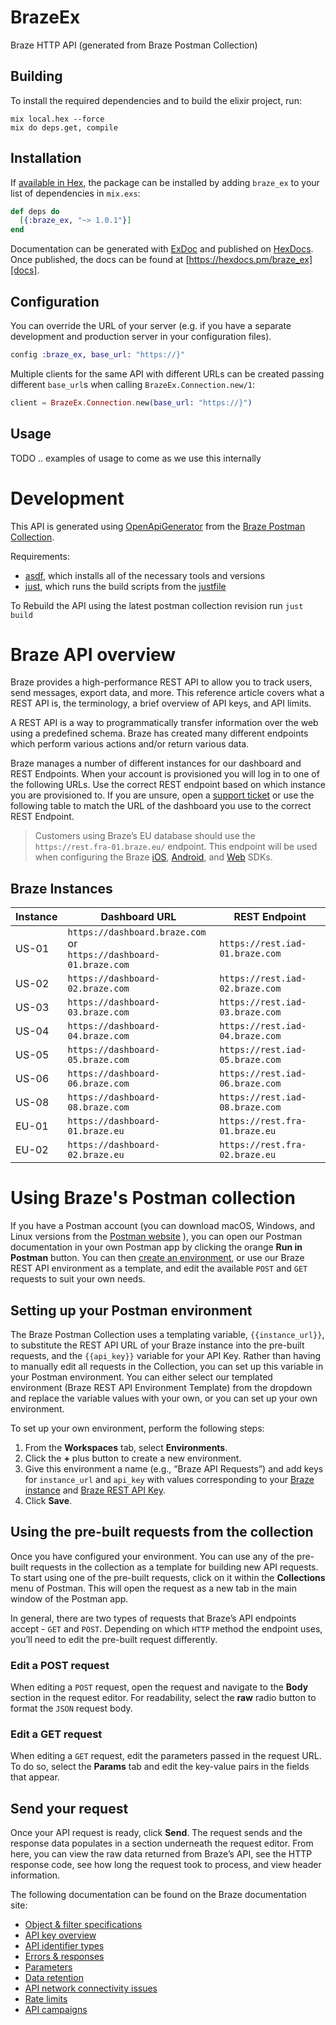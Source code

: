 # BrazeEx

Braze HTTP API (generated from Braze Postman Collection)

## Building

To install the required dependencies and to build the elixir project, run:

```console
mix local.hex --force
mix do deps.get, compile
```

## Installation

If [available in Hex][], the package can be installed by adding `braze_ex` to
your list of dependencies in `mix.exs`:

```elixir
def deps do
  [{:braze_ex, "~> 1.0.1"}]
end
```

Documentation can be generated with [ExDoc][] and published on [HexDocs][]. Once published, the docs can be found at
[https://hexdocs.pm/braze_ex][docs].

## Configuration

You can override the URL of your server (e.g. if you have a separate development and production server in your
configuration files).

```elixir
config :braze_ex, base_url: "https://}"
```

Multiple clients for the same API with different URLs can be created passing different `base_url`s when calling
`BrazeEx.Connection.new/1`:

```elixir
client = BrazeEx.Connection.new(base_url: "https://}")
```

[exdoc]: https://github.com/elixir-lang/ex_doc
[hexdocs]: https://hexdocs.pm
[available in hex]: https://hex.pm/docs/publish
[docs]: https://hexdocs.pm/braze_ex

## Usage

TODO .. examples of usage to come as we use this internally

# Development

This API is generated using [OpenApiGenerator](https://openapi-generator.tech/) from the [Braze Postman Collection](https://documenter.getpostman.com/view/4689407/SVYrsdsG).

Requirements:

- [asdf](https://asdf-vm.com/), which installs all of the necessary tools and versions
- [just](https://just.systems/man/en/), which runs the build scripts from the [justfile](justfile)

To Rebuild the API using the latest postman collection revision run `just build`

# Braze API overview

Braze provides a high-performance REST API to allow you to track users, send messages, export data, and more. This reference article covers what a REST API is, the terminology, a brief overview of API keys, and API limits.

A REST API is a way to programmatically transfer information over the web using a predefined schema. Braze has created many different endpoints which perform various actions and/or return various data.

Braze manages a number of different instances for our dashboard and REST Endpoints. When your account is provisioned you will log in to one of the following URLs. Use the correct REST endpoint based on which instance you are provisioned to. If you are unsure, open a [support ticket](https://www.braze.com/docs/braze_support/) or use the following table to match the URL of the dashboard you use to the correct REST Endpoint.

> Customers using Braze’s EU database should use the `https://rest.fra-01.braze.eu/` endpoint. This endpoint will be used when configuring the Braze [iOS](https://www.braze.com/docs/developer_guide/platform_integration_guides/ios/initial_sdk_setup/completing_integration/#compile-time-endpoint-configuration-recommended), [Android](https://www.braze.com/docs/developer_guide/platform_integration_guides/android/initial_sdk_setup/android_sdk_integration/#step-2-configure-the-braze-sdk-in-brazexml), and [Web](https://www.braze.com/docs/developer_guide/platform_integration_guides/web/initial_sdk_setup/#step-2-initialize-braze) SDKs.

## Braze Instances

| Instance | Dashboard URL | REST Endpoint |
| --- | --- | --- |
| US-01 | `https://dashboard.braze.com` or  <br>`https://dashboard-01.braze.com` | `https://rest.iad-01.braze.com` |
| US-02 | `https://dashboard-02.braze.com` | `https://rest.iad-02.braze.com` |
| US-03 | `https://dashboard-03.braze.com` | `https://rest.iad-03.braze.com` |
| US-04 | `https://dashboard-04.braze.com` | `https://rest.iad-04.braze.com` |
| US-05 | `https://dashboard-05.braze.com` | `https://rest.iad-05.braze.com` |
| US-06 | `https://dashboard-06.braze.com` | `https://rest.iad-06.braze.com` |
| US-08 | `https://dashboard-08.braze.com` | `https://rest.iad-08.braze.com` |
| EU-01 | `https://dashboard-01.braze.eu` | `https://rest.fra-01.braze.eu` |
| EU-02 | `https://dashboard-02.braze.eu` | `https://rest.fra-02.braze.eu` |

# Using Braze's Postman collection

If you have a Postman account (you can download macOS, Windows, and Linux versions from the [Postman website](https://www.getpostman.com/) ), you can open our Postman documentation in your own Postman app by clicking the orange **Run in Postman** button. You can then [create an environment](https://www.braze.com/docs/api/postman_collection/#setting-up-your-postman-environment), or use our Braze REST API environment as a template, and edit the available `POST` and `GET` requests to suit your own needs.

## Setting up your Postman environment

The Braze Postman Collection uses a templating variable, `{{instance_url}}`, to substitute the REST API URL of your Braze instance into the pre-built requests, and the `{{api_key}}` variable for your API Key. Rather than having to manually edit all requests in the Collection, you can set up this variable in your Postman environment. You can either select our templated environment (Braze REST API Environment Template) from the dropdown and replace the variable values with your own, or you can set up your own environment.

To set up your own environment, perform the following steps:

1.  From the **Workspaces** tab, select **Environments**.
2.  Click the **+** plus button to create a new environment.
3.  Give this environment a name (e.g., “Braze API Requests”) and add keys for `instance_url` and `api_key` with values corresponding to your [Braze instance](https://www.braze.com/docs/developer_guide/rest_api/basics/#endpoints) and [Braze REST API Key](https://www.braze.com/docs/api/api_key/).
4.  Click **Save**.
    

## Using the pre-built requests from the collection

Once you have configured your environment. You can use any of the pre-built requests in the collection as a template for building new API requests. To start using one of the pre-built requests, click on it within the **Collections** menu of Postman. This will open the request as a new tab in the main window of the Postman app.

In general, there are two types of requests that Braze’s API endpoints accept - `GET` and `POST`. Depending on which `HTTP` method the endpoint uses, you’ll need to edit the pre-built request differently.

### Edit a POST request

When editing a `POST` request, open the request and navigate to the **Body** section in the request editor. For readability, select the **raw** radio button to format the `JSON` request body.

### Edit a GET request

When editing a `GET` request, edit the parameters passed in the request URL. To do so, select the **Params** tab and edit the key-value pairs in the fields that appear.

## Send your request

Once your API request is ready, click **Send**. The request sends and the response data populates in a section underneath the request editor. From here, you can view the raw data returned from Braze’s API, see the HTTP response code, see how long the request took to process, and view header information.

The following documentation can be found on the Braze documentation site:

*   [Object & filter specifications](https://www.braze.com/docs/api/objects_filters/)
*   [API key overview](https://www.braze.com/docs/api/api_key/)
*   [API identifier types](https://www.braze.com/docs/api/identifier_types/)
*   [Errors & responses](https://www.braze.com/docs/api/errors/)
*   [Parameters](https://www.braze.com/docs/api/parameters)
*   [Data retention](https://www.braze.com/docs/api/data_retention/)
*   [API network connectivity issues](https://www.braze.com/docs/api/network_connectivity_issues)
*   [Rate limits](https://www.braze.com/docs/api/api_limits/)
*   [API campaigns](https://www.braze.com/docs/api/api_campaigns/)
